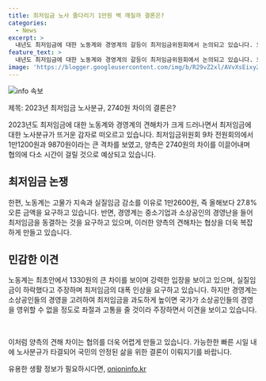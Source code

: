 ```yaml
---
title: 최저임금 노사 줄다리기 1만원 벽 깨질까 결론은?
categories:
  - News
excerpt: >
  내년도 최저임금에 대한 노동계와 경영계의 갈등이 최저임금위원회에서 논의되고 있습니다. 노동계는 1만1200원(13.6% 인상)을 요구하고, 경영계는 9870원(0.1% 인상)을 제안하며 간극이 1330원에 이른 상황입니다. 최저임금은 캐스팅보트인 공익위원들의 중재안으로 결정될 가능성이 높으며, 협의를 통해 내주에 결정될 것으로 예상됩니다. 노동계는 고물가 상승 등을 이유로 인상을 요구하고, 경영계는 경영난을 들며 동결을 주장하고 있습니다. 
feature_text: >
  내년도 최저임금에 대한 노동계와 경영계의 갈등이 최저임금위원회에서 논의되고 있습니다. 노동계는 1만1200원(13.6% 인상)을 요구하고, 경영계는 9870원(0.1% 인상)을 제안하며 간극이 1330원에 이른 상황입니다. 최저임금은 캐스팅보트인 공익위원들의 중재안으로 결정될 가능성이 높으며, 협의를 통해 내주에 결정될 것으로 예상됩니다. 노동계는 고물가 상승 등을 이유로 인상을 요구하고, 경영계는 경영난을 들며 동결을 주장하고 있습니다. 
image: 'https://blogger.googleusercontent.com/img/b/R29vZ2xl/AVvXsEixyZcFfHzMRdzZMjFBmAUKJYCLCGyLL1o632UiGVXcaFdKo_bkvkuCioo0uUKlGfBVcT3P84aROyZIXSBEx3Aw5nCQ3pTgDom1WDC4m8eifvWiAmWEEVb4x6G_l8C0QH225ldMjyaFvpxGEBGNO37VmDTDMHGhJPq73UglMfDca1-0aw/s1600/blogspot.png'
---
```


<p><img src="https://blogger.googleusercontent.com/img/b/R29vZ2xl/AVvXsEixyZcFfHzMRdzZMjFBmAUKJYCLCGyLL1o632UiGVXcaFdKo_bkvkuCioo0uUKlGfBVcT3P84aROyZIXSBEx3Aw5nCQ3pTgDom1WDC4m8eifvWiAmWEEVb4x6G_l8C0QH225ldMjyaFvpxGEBGNO37VmDTDMHGhJPq73UglMfDca1-0aw/s1600/blogspot.png" alt="info 속보" /></p>

<p>제목: 2023년 최저임금 노사분규, 2740원 차이의 결론은?</p>

<p>2023년도 최저임금에 대한 노동계와 경영계의 견해차가 크게 드러나면서 최저임금에 대한 노사분규가 뜨거운 감자로 떠오르고 있습니다. 최저임금위원회 9차 전원회의에서 1만1200원과 9870원이라는 큰 격차를 보였고, 양측은 2740원의 차이를 이끌어내며 협의에 다소 시간이 걸릴 것으로 예상되고 있습니다.</p>

<h2 data-ke-size="size26">최저임금 논쟁</h2>

<p>한편, 노동계는 고물가 지속과 실질임금 감소를 이유로 1만2600원, 즉 올해보다 27.8% 오른 금액을 요구하고 있습니다. 반면, 경영계는 중소기업과 소상공인의 경영난을 들어 최저임금을 동결하는 것을 요구하고 있으며, 이러한 양측의 견해차는 협상을 더욱 복잡하게 만들고 있습니다.</p>

<h2 data-ke-size="size26">민감한 이견</h2>

<p>노동계는 최초안에서 1330원의 큰 차이를 보이며 강력한 입장을 보이고 있으며, 실질임금이 하락했다고 주장하며 최저임금의 대폭 인상을 요구하고 있습니다. 하지만 경영계는 소상공인들의 경영을 고려하여 최저임금을 과도하게 높이면 국가가 소상공인들의 경영을 영위할 수 없을 정도로 좌절과 고통을 줄 것이라 주장하면서 이견을 보이고 있습니다.</p>

<p data-ke-size="size16">&nbsp;</p>

<p>이처럼 양측의 견해 차이는 협의를 더욱 어렵게 만들고 있습니다. 가능한한 빠른 시일 내에 노사분규가 타결되어 국민의 안정된 삶을 위한 결론이 이뤄지기를 바랍니다.</p>
유용한 생활 정보가 필요하시다면, <a href="https://onioninfo.kr" rel="dofollow">onioninfo.kr</a>


